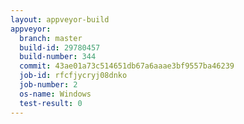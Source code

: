 ```yaml
---
layout: appveyor-build
appveyor:
  branch: master
  build-id: 29780457
  build-number: 344
  commit: 43ae01a73c514651db67a6aaae3bf9557ba46239
  job-id: rfcfjycryj08dnko
  job-number: 2
  os-name: Windows
  test-result: 0
---
```

